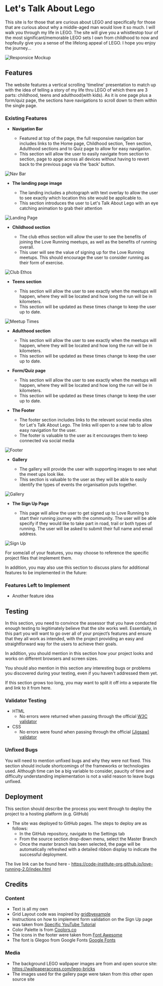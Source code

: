 # Let's Talk About Lego

This site is for those that are curious about LEGO and specifically for those that are curious about why a middle-aged man would love it so much. I will walk you through my life in LEGO. The site will give you a whistlestop tour of the most significant/memorable LEGO sets I own from childhood to now and hopfeully give you a sense of the lifelong appeal of LEGO. I hope you enjoy the journey...



![Responsice Mockup](https://github.com/lucyrush/readme-template/blob/master/media/love_running_mockup.png)

## Features 

The website features a vertical scrolling 'timeline' presentation to match up with the idea of telling a story of my life thru LEGO of which there are 3 parts: childhood, teens and adulthood(with kids). As it is one page plus a form/quiz page, the sections have navigations to scroll down to them within the single page.

### Existing Features

- __Navigation Bar__

  - Featured at top of the page, the full responsive navigation bar includes links to the Home page, Childhood section, Teen section, Adulthood sections and to Quiz page to allow for easy navigation.
  - This section will allow the user to easily navigate from section to section, page to apge across all devices without having to revert back to the previous page via the ‘back’ button. 

![Nav Bar](https://github.com/lucyrush/readme-template/blob/master/media/love_running_nav.png)

- __The landing page image__

  - The landing includes a photograph with text overlay to allow the user to see exactly which location this site would be applicable to. 
  - This section introduces the user to Let's Talk About Lego with an eye catching animation to grab their attention

![Landing Page](https://github.com/lucyrush/readme-template/blob/master/media/love_running_landing.png)

- __Childhood section__

  - The club ethos section will allow the user to see the benefits of joining the Love Running meetups, as well as the benefits of running overall. 
  - This user will see the value of signing up for the Love Running meetups. This should encourage the user to consider running as their form of exercise. 

![Club Ethos](https://github.com/lucyrush/readme-template/blob/master/media/love_running_ethos.png)

- __Teens section__

  - This section will allow the user to see exactly when the meetups will happen, where they will be located and how long the run will be in kilometers. 
  - This section will be updated as these times change to keep the user up to date. 

![Meetup Times](https://github.com/lucyrush/readme-template/blob/master/media/love_running_times.png)

- __Adulthood section__

  - This section will allow the user to see exactly when the meetups will happen, where they will be located and how long the run will be in kilometers. 
  - This section will be updated as these times change to keep the user up to date.

- __Form/Quiz page__

  - This section will allow the user to see exactly when the meetups will happen, where they will be located and how long the run will be in kilometers. 
  - This section will be updated as these times change to keep the user up to date. 

- __The Footer__ 

  - The footer section includes links to the relevant social media sites for Let's Talk About Lego. The links will open to a new tab to allow easy navigation for the user. 
  - The footer is valuable to the user as it encourages them to keep connected via social media

![Footer](https://github.com/lucyrush/readme-template/blob/master/media/love_running_footer.png)

- __Gallery__

  - The gallery will provide the user with supporting images to see what the meet ups look like. 
  - This section is valuable to the user as they will be able to easily identify the types of events the organisation puts together. 

![Gallery](https://github.com/lucyrush/readme-template/blob/master/media/love_running_gallery.png)

- __The Sign Up Page__

  - This page will allow the user to get signed up to Love Running to start their running journey with the community. The user will be able specify if they would like to take part in road, trail or both types of running. The user will be asked to submit their full name and email address. 

![Sign Up](https://github.com/lucyrush/readme-template/blob/master/media/love_running_signup.png)

For some/all of your features, you may choose to reference the specific project files that implement them.

In addition, you may also use this section to discuss plans for additional features to be implemented in the future:

### Features Left to Implement

- Another feature idea

## Testing 

In this section, you need to convince the assessor that you have conducted enough testing to legitimately believe that the site works well. Essentially, in this part you will want to go over all of your project’s features and ensure that they all work as intended, with the project providing an easy and straightforward way for the users to achieve their goals.

In addition, you should mention in this section how your project looks and works on different browsers and screen sizes.

You should also mention in this section any interesting bugs or problems you discovered during your testing, even if you haven't addressed them yet.

If this section grows too long, you may want to split it off into a separate file and link to it from here.


### Validator Testing 

- HTML
  - No errors were returned when passing through the official [W3C validator](https://validator.w3.org/nu/?doc=https%3A%2F%2Fcode-institute-org.github.io%2Flove-running-2.0%2Findex.html)
- CSS
  - No errors were found when passing through the official [(Jigsaw) validator](https://jigsaw.w3.org/css-validator/validator?uri=https%3A%2F%2Fvalidator.w3.org%2Fnu%2F%3Fdoc%3Dhttps%253A%252F%252Fcode-institute-org.github.io%252Flove-running-2.0%252Findex.html&profile=css3svg&usermedium=all&warning=1&vextwarning=&lang=en#css)

### Unfixed Bugs

You will need to mention unfixed bugs and why they were not fixed. This section should include shortcomings of the frameworks or technologies used. Although time can be a big variable to consider, paucity of time and difficulty understanding implementation is not a valid reason to leave bugs unfixed. 

## Deployment

This section should describe the process you went through to deploy the project to a hosting platform (e.g. GitHub) 

- The site was deployed to GitHub pages. The steps to deploy are as follows: 
  - In the GitHub repository, navigate to the Settings tab 
  - From the source section drop-down menu, select the Master Branch
  - Once the master branch has been selected, the page will be automatically refreshed with a detailed ribbon display to indicate the successful deployment. 

The live link can be found here - https://code-institute-org.github.io/love-running-2.0/index.html 


## Credits 

### Content 

- Text is all my own
- Grid Layout code was inspired by [gridbyexample](https://gridbyexample.com/examples/example13/)
- Instructions on how to implement form validation on the Sign Up page was taken from [Specific YouTube Tutorial](https://www.youtube.com/)
- Color Palette is from [Coolors.co](https://coolors.co/e30022-fff600-4cbb17-0063dc-ff681f)
- The icons in the footer were taken from [Font Awesome](https://fontawesome.com/)
- The font is Glegoo from Google Fonts [Google Fonts](https://fonts.google.com/specimen/Glegoo?query=lego&sort=popularity&preview.text=My%20childhood%20sets&preview.text_type=custom#styles)

### Media

- The background LEGO wallpaper images are from and open source site: https://wallpaperaccess.com/lego-bricks
- The images used for the gallery page were taken from this other open source site 
